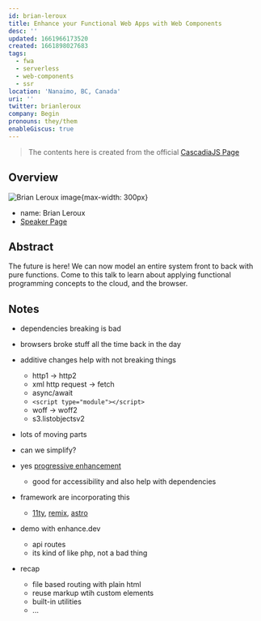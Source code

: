 ```yaml
---
id: brian-leroux
title: Enhance your Functional Web Apps with Web Components
desc: ''
updated: 1661966173520
created: 1661898027683
tags:
  - fwa
  - serverless
  - web-components
  - ssr
location: 'Nanaimo, BC, Canada'
uri: ''
twitter: brianleroux
company: Begin
pronouns: they/them
enableGiscus: true
---
```

> The contents here is created from the official [CascadiaJS Page](https://2022.cascadiajs.com/speakers/brian-leroux)

## Overview

![Brian Leroux image](https://create-4jr.begin.app/_static/2022/brian-leroux.jpg){max-width: 300px}
- name: Brian Leroux
- [Speaker Page](https://2022.cascadiajs.com/speakers/brian-leroux)

## Abstract

The future is here! We can now model an entire system front to back with pure functions. Come to this talk to learn about applying functional programming concepts to the cloud, and the browser.

## Notes

- dependencies breaking is bad
- browsers broke stuff all the time back in the day
- additive changes help with not breaking things
  - http1 -> http2
  - xml http request -> fetch
  - async/await
  - `<script type="module"></script>`
  - woff -> woff2
  - s3.listobjectsv2
- lots of moving parts
- can we simplify?
- yes [progressive enhancement](https://en.wikipedia.org/wiki/Progressive_enhancement)
  - good for accessibility and also help with dependencies
- framework are incorporating this
  - [11ty](https://www.11ty.dev/), [remix](https://remix.run/), [astro](https://astro.build/)

- demo with enhance.dev
  - api routes
  - its kind of like php, not a bad thing
- recap
  - file based routing with plain html
  - reuse markup wtih custom elements
  - built-in utilities
  - ...
